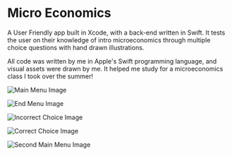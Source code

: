 # Micro Economics
A User Friendly app built in Xcode, with a back-end written in Swift. It tests the user on their knowledge of intro microeconomics through multiple choice questions with hand drawn illustrations.  

All code was written by me in Apple's Swift programming language, and visual assets were drawn by me. It helped me study for a microeconomics class I took over the summer!

![Main Menu Image](https://github.com/tmtorr/microecon-ios-app/tree/main/screenshots/mainMenuImage.JPG)

![End Menu Image](https://github.com/tmtorr/microecon-ios-app/tree/main/screenshots/endMenuImage.jpeg)

![Incorrect Choice Image](https://github.com/tmtorr/microecon-ios-app/tree/main/screenshots/image2.jpeg)

![Correct Choice Image](https://github.com/tmtorr/microecon-ios-app/tree/main/screenshots/image3.jpeg)

![Second Main Menu Image](https://github.com/tmtorr/microecon-ios-app/tree/main/screenshots/image4.JPG)

